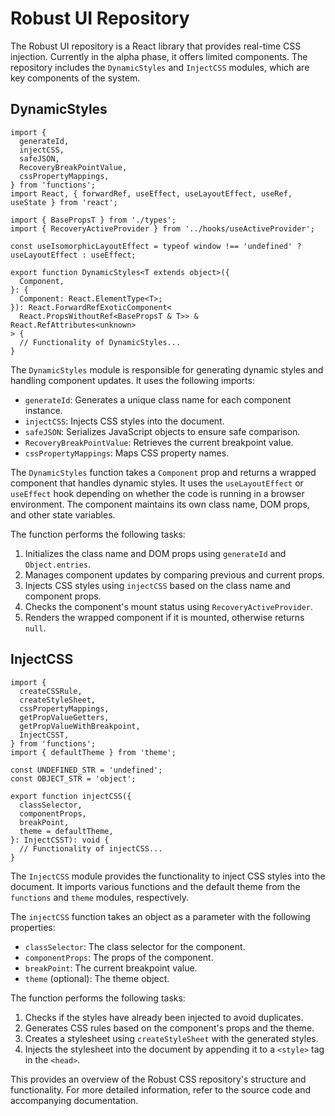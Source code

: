 <h1>Robust UI Repository</h1>

<p>The Robust UI repository is a React library that provides real-time CSS injection. Currently in the alpha phase, it offers limited components. The repository includes the <code>DynamicStyles</code> and <code>InjectCSS</code> modules, which are key components of the system.</p>

<h2>DynamicStyles</h2>

<pre><code>import {
  generateId,
  injectCSS,
  safeJSON,
  RecoveryBreakPointValue,
  cssPropertyMappings,
} from 'functions';
import React, { forwardRef, useEffect, useLayoutEffect, useRef, useState } from 'react';

import { BasePropsT } from './types';
import { RecoveryActiveProvider } from '../hooks/useActiveProvider';

const useIsomorphicLayoutEffect = typeof window !== 'undefined' ? useLayoutEffect : useEffect;

export function DynamicStyles&lt;T extends object&gt;({
  Component,
}: {
  Component: React.ElementType&lt;T&gt;;
}): React.ForwardRefExoticComponent&lt;
  React.PropsWithoutRef&lt;BasePropsT &amp; T&gt;&gt; &amp; React.RefAttributes&lt;unknown&gt;
> {
  // Functionality of DynamicStyles...
}
</code></pre>

<p>The <code>DynamicStyles</code> module is responsible for generating dynamic styles and handling component updates. It uses the following imports:</p>

<ul>
  <li><code>generateId</code>: Generates a unique class name for each component instance.</li>
  <li><code>injectCSS</code>: Injects CSS styles into the document.</li>
  <li><code>safeJSON</code>: Serializes JavaScript objects to ensure safe comparison.</li>
  <li><code>RecoveryBreakPointValue</code>: Retrieves the current breakpoint value.</li>
  <li><code>cssPropertyMappings</code>: Maps CSS property names.</li>
</ul>

<p>The <code>DynamicStyles</code> function takes a <code>Component</code> prop and returns a wrapped component that handles dynamic styles. It uses the <code>useLayoutEffect</code> or <code>useEffect</code> hook depending on whether the code is running in a browser environment. The component maintains its own class name, DOM props, and other state variables.</p>

<p>The function performs the following tasks:</p>

<ol>
  <li>Initializes the class name and DOM props using <code>generateId</code> and <code>Object.entries</code>.</li>
  <li>Manages component updates by comparing previous and current props.</li>
  <li>Injects CSS styles using <code>injectCSS</code> based on the class name and component props.</li>
  <li>Checks the component's mount status using <code>RecoveryActiveProvider</code>.</li>
  <li>Renders the wrapped component if it is mounted, otherwise returns <code>null</code>.</li>
</ol>

<h2>InjectCSS</h2>

<pre><code>import {
  createCSSRule,
  createStyleSheet,
  cssPropertyMappings,
  getPropValueGetters,
  getPropValueWithBreakpoint,
  InjectCSST,
} from 'functions';
import { defaultTheme } from 'theme';

const UNDEFINED_STR = 'undefined';
const OBJECT_STR = 'object';

export function injectCSS({
  classSelector,
  componentProps,
  breakPoint,
  theme = defaultTheme,
}: InjectCSST): void {
  // Functionality of injectCSS...
}
</code></pre>

<p>The <code>InjectCSS</code> module provides the functionality to inject CSS styles into the document. It imports various functions and the default theme from the <code>functions</code> and <code>theme</code> modules, respectively.</p>

<p>The <code>injectCSS</code> function takes an object as a parameter with the following properties:</p>

<ul>
  <li><code>classSelector</code>: The class selector for the component.</li>
  <li><code>componentProps</code>: The props of the component.</li>
  <li><code>breakPoint</code>: The current breakpoint value.</li>
  <li><code>theme</code> (optional): The theme object.</li>
</ul>

<p>The function performs the following tasks:</p>

<ol>
  <li>Checks if the styles have already been injected to avoid duplicates.</li>
  <li>Generates CSS rules based on the component's props and the theme.</li>
  <li>Creates a stylesheet using <code>createStyleSheet</code> with the generated styles.</li>
  <li>Injects the stylesheet into the document by appending it to a <code>&lt;style&gt;</code> tag in the <code>&lt;head&gt;</code>.</li>
</ol>

<p>This provides an overview of the Robust CSS repository's structure and functionality. For more detailed information, refer to the source code and accompanying documentation.</p>
